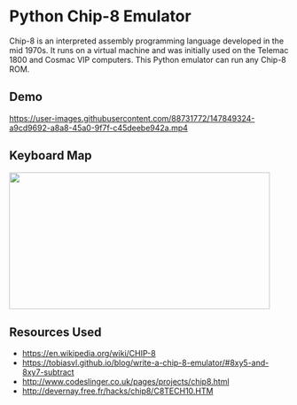# Python Chip-8 Emulator
Chip-8 is an interpreted assembly programming language developed in the mid 1970s. It runs on a virtual machine and was initially used on the Telemac 1800 and Cosmac VIP computers. This Python emulator can run any Chip-8 ROM. 

## Demo

https://user-images.githubusercontent.com/88731772/147849324-a9cd9692-a8a8-45a0-9f7f-c45deebe942a.mp4

## Keyboard Map

<img src="https://user-images.githubusercontent.com/88731772/147835218-c245320a-605d-4b4e-87c4-0678ae6c393c.png" width="470" height="247">

## Resources Used

- https://en.wikipedia.org/wiki/CHIP-8
- https://tobiasvl.github.io/blog/write-a-chip-8-emulator/#8xy5-and-8xy7-subtract
- http://www.codeslinger.co.uk/pages/projects/chip8.html
- http://devernay.free.fr/hacks/chip8/C8TECH10.HTM
